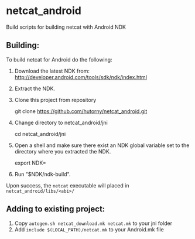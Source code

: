# netcat_android
Build scripts for building netcat with Android NDK

Building:
---------

To build netcat for Android do the following:

 1. Download the latest NDK from:
    http://developer.android.com/tools/sdk/ndk/index.html

 2. Extract the NDK.
 
 3. Clone this project from repository
 
	git clone https://github.com/hutorny/netcat_android.git

 4. Change directory to netcat_android/jni

	cd netcat_android/jni

 3. Open a shell and make sure there exist an NDK global variable
    set to the directory where you extracted the NDK.

	export NDK=<path to NDK>

 5. Run "$NDK/ndk-build".

Upon success, the `netcat` executable will placed in
`netcat_android/libs/<abi>/`

Adding to existing project:
---------------------------

 1. Copy `autogen.sh netcat_download.mk netcat.mk` to your jni folder
 2. Add `include $(LOCAL_PATH)/netcat.mk` to your Android.mk file
 